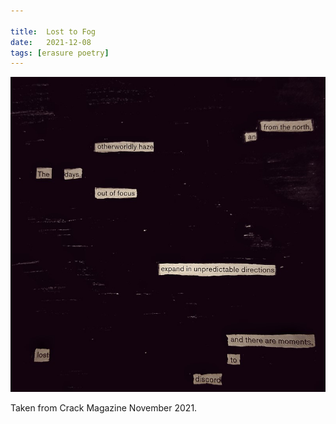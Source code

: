 ```yaml
---

title:  Lost to Fog
date:   2021-12-08 
tags: [erasure poetry]
---
```


<img src="/assets/images/articles/2021/fog.jpeg" alt="erasure poem: from the north/ an otherworldly haze./These days, out of focus/ expand in unpredictable directions/ and there are moments/lost to discord" title="Clearly I am full of festive joy" class="responsive"><br>

Taken from Crack Magazine November 2021.
